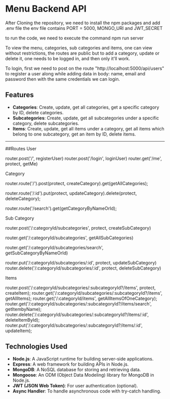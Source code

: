 # Menu Backend API

After Cloning the repository, we need to install the npm packages and add .env file
the env file contains PORT = 5000, MONGO_URI and JWT_SECRET

to run the code, we need to execute the command npm run server

To view the menu, categories, sub categories and items, one can view without restrictions, the routes are public
but to add a category, update or delete it, one needs to be logged in, and then only it'll work.

To login, first we need to post on the route "http://localhost:5000/api/users" to register a user along while adding data in body:  name, email and password
then with the same credentials we can login.



## Features

- **Categories**: Create, update, get all categories, get a specific category by ID, delete categories.
- **Subcategories**: Create, update, get all subcategories under a specific category, delete subcategories.
- **Items**: Create, update, get all items under a category, get all items which belong to one subcategory, get an item by ID, delete items.

---

##Routes
User

router.post('/', registerUser)
router.post('/login', loginUser)
router.get('/me', protect, getMe)

Category


router.route('/').post(protect, createCategory).get(getAllCategories);

router.route('/:id').put(protect, updateCategory).delete(protect, deleteCategory);

router.route('/search').get(getCategoryByNameOrId);

Sub Category


router.post('/:categoryId/subcategories', protect, createSubCategory)

router.get('/:categoryId/subcategories', getAllSubCategories)

router.get('/:categoryId/subcategories/search', getSubCategoryByNameOrId)

router.put('/:categoryId/subcategories/:id', protect, updateSubCategory)
router.delete('/:categoryId/subcategories/:id', protect, deleteSubCategory)

Items

router.post('/:categoryId/subcategories/:subcategoryId?/items', protect, createItem);
router.get('/:categoryId/subcategories/:subcategoryId?/items',  getAllItems);
router.get('/:categoryId/items',  getAllItemsOfOneCategory);
router.get('/:categoryId/subcategories/:subcategoryId?/items/search',  getItembyName);
router.delete('/:categoryId/subcategories/:subcategoryId?/items/:id',  deleteItemById);
router.put('/:categoryId/subcategories/:subcategoryId?/items/:id',  updateItem);



## Technologies Used

- **Node.js**: A JavaScript runtime for building server-side applications.
- **Express**: A web framework for building APIs in Node.js.
- **MongoDB**: A NoSQL database for storing and retrieving data.
- **Mongoose**: An ODM (Object Data Modeling) library for MongoDB in Node.js.
- **JWT (JSON Web Token)**: For user authentication (optional).
- **Async Handler**: To handle asynchronous code with try-catch handling.






